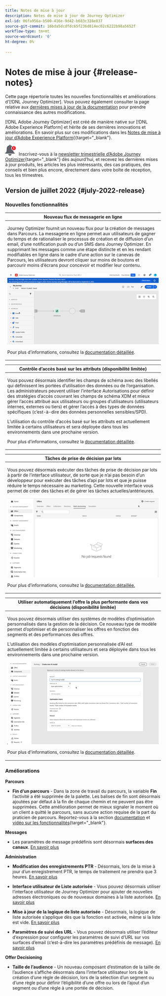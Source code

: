 ```yaml
---
title: Notes de mise à jour
description: Notes de mise à jour de Journey Optimizer
exl-id: 06fa956a-b500-416e-9d42-b683c328e837
source-git-commit: 16bda5dcdfdc65f236d814ec02c6222b98a5652f
workflow-type: tm+mt
source-wordcount: '0'
ht-degree: 0%

---
```


# Notes de mise à jour {#release-notes}

Cette page répertorie toutes les nouvelles fonctionnalités et améliorations d&#39;[!DNL Journey Optimizer]. Vous pouvez également consulter la page relative aux [dernières mises à jour de la documentation](documentation-updates.md) pour prendre connaissance des autres modifications.

[!DNL Adobe Journey Optimizer] est créé de manière native sur [!DNL Adobe Experience Platform] et hérite de ses dernières innovations et améliorations. En savoir plus sur ces modifications dans les [Notes de mise à jour d’Adobe Experience Platform](https://experienceleague.adobe.com/docs/experience-platform/release-notes/latest.html?lang=fr){{target=&quot;_blank&quot;}.

![Newsletter](../assets/do-not-localize/nl-icon.png) Inscrivez-vous à la [newsletter trimestrielle d’Adobe Journey Optimizer](https://www.adobe.com/subscription/Adobe_Journey_Optimizer_NL.html){target=&quot;_blank&quot;} dès aujourd’hui, et recevez les dernières mises à jour produits, les articles les plus intéressants, des cas pratiques, des conseils et bien plus encore, directement dans votre boîte de réception, tous les trimestres.

## Version de juillet 2022 {#july-2022-release}

### Nouvelles fonctionnalités

<table>
<thead>
<tr>
<th><strong>Nouveau flux de messagerie en ligne</strong><br/></th>
</tr>
</thead>
<tbody>
<tr>
<td>
<p>Journey Optimizer fournit un nouveau flux pour la création de messages dans Parcours. La messagerie en ligne permet aux utilisateurs de gagner du temps et de rationaliser le processus de création et de diffusion d’un email, d’une notification push ou d’un SMS dans Journey Optimizer. En supprimant les messages comme une étape distincte et en les rendant modifiables en ligne dans le cadre d’une action sur le canevas de Parcours, les utilisateurs devront cliquer sur moins de boutons et parcourir moins d’écrans pour concevoir et modifier leur contenu.</p>
<img src="assets/do-not-localize/inline.gif"/>
<p>Pour plus d’informations, consultez la <a href="../messages/get-started-content.md">documentation détaillée</a>.</p>
</td>
</tr>
</tbody>
</table>


<table>
<thead>
<tr>
<th><strong>Contrôle d’accès basé sur les attributs (disponibilité limitée)</strong><br/></th>
</tr>
</thead>
<tbody>
<tr>
<td>
<p>Vous pouvez désormais identifier les champs de schéma avec des libellés qui définissent les portées d’utilisation des données ou de l’organisation. Les administrateurs peuvent utiliser l’interface Autorisations pour définir des stratégies d’accès couvrant les champs de schéma XDM et mieux gérer l’accès attribué aux utilisateurs ou groupes d’utilisateurs (utilisateurs internes, externes ou tiers) et gérer l’accès à des types de données spécifiques (c’est-à-dire des données personnelles sensibles/SPD).</p>
<p>L’utilisation du contrôle d’accès basé sur les attributs est actuellement limitée à certains utilisateurs et sera déployée dans tous les environnements dans une prochaine version.</p>
<p>Pour plus d’informations, consultez la <a href="../administration/attribute-based-access.md">documentation détaillée</a>.</p>
</td>
</tr>
</tbody>
</table>

<table>
<thead>
<tr>
<th><strong>Tâches de prise de décision par lots</strong><br/></th>
</tr>
</thead>
<tbody>
<tr>
<td>
<p>Vous pouvez désormais exécuter des tâches de prise de décision par lots à partir de l’interface utilisateur, de sorte que je n’ai pas besoin d’un développeur pour exécuter des tâches d’api par lots et que je puisse réduire le temps nécessaire au marketing. Cette nouvelle interface vous permet de créer des tâches et de gérer les tâches actuelles/antérieures.</p>
<img src="assets/do-not-localize/batch.gif"/>
<p>Pour plus d’informations, consultez la <a href="../offers/batch-delivery.md">documentation détaillée.</p>
</td>
</tr>
</tbody>
</table>

<table>
<thead>
<tr>
<th><strong>Utiliser automatiquement l’offre la plus performante dans vos décisions (disponibilité limitée)</strong><br/></th>
</tr>
</thead>
<tbody>
<tr>
<td>
<p>Vous pouvez désormais utiliser des systèmes de modèles d’optimisation personnalisés dans la gestion de la décision. Ce nouveau type de modèle permet d’optimiser et de personnaliser les offres en fonction des segments et des performances des offres.</p>
<p>L’utilisation des modèles d’optimisation personnalisée d’AI est actuellement limitée à certains utilisateurs et sera déployée dans tous les environnements dans une prochaine version.</p>
<img src="assets/do-not-localize/ai-ranking.gif"/>
<p>Pour plus d'informations, consultez la <a href="../offers/ranking/personalized-optimization-model.md">documentation détaillée</a>.</p>
</td>
</tr>
</tbody>
</table>

### Améliorations

**Parcours**

* **Fin d’un parcours** - Dans la zone de travail du parcours, la variable **Fin** l’activité a été supprimée de la palette. Les balises de fin sont désormais ajoutées par défaut à la fin de chaque chemin et ne peuvent pas être supprimées. Cette amélioration permet de mieux signaler le moment où un client a quitté le parcours, sans aucune action requise de la part du praticien de parcours. Reportez-vous à la section [documentation](../building-journeys/journey-end.md) et [vidéo sur les fonctionnalités](https://video.tv.adobe.com/v/345376){target=&quot;_blank&quot;}.

**Messages**

* Les paramètres de message prédéfinis sont désormais **surfaces des canaux**. [En savoir plus](../configuration/channel-surfaces.md)

**Administration**

* **Modification des enregistrements PTR** - Désormais, lors de la mise à jour d’un enregistrement PTR, le temps de traitement ne prendra que 3 heures. [En savoir plus](../configuration/ptr-records.md#processing)

* **Interface utilisateur de Liste autorisée** - Vous pouvez désormais utiliser l’interface utilisateur de Journey Optimizer pour ajouter de nouvelles adresses électroniques ou de nouveaux domaines à la liste autorisée. [En savoir plus](../configuration/allow-list.md)

* **Mise à jour de la logique de liste autorisée** - Désormais, la logique de liste autorisée s’applique dès que la fonction est activée, même si la liste est vide. [En savoir plus](../configuration/allow-list.md#logic)

* **Paramètres de suivi des URL** - Vous pouvez désormais utiliser l’éditeur d’expression pour configurer les paramètres de suivi d’URL sur vos surfaces d’email (c’est-à-dire les paramètres prédéfinis de message). [En savoir plus](../configuration/email-settings.md#url-tracking)

**Offer Decisioning**

* **Taille de l’audience** - Un nouveau composant d’estimation de la taille de l’audience s’affiche désormais dans l’interface utilisateur lors de la création d’une règle de décision, lors de la sélection d’un segment ou d’une règle pour définir l’éligibilité d’une offre ou lors de l’ajout d’un segment ou d’une règle à une portée de décision.